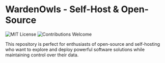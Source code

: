 # WardenOwls - Self-Host & Open-Source
![MIT License](https://img.shields.io/badge/license-MIT-blue) ![Contributions Welcome](https://img.shields.io/badge/contributions-welcome-brightgreen)

This repository is perfect for enthusiasts of open-source and self-hosting who want to explore and deploy powerful software solutions while maintaining control over their data.
